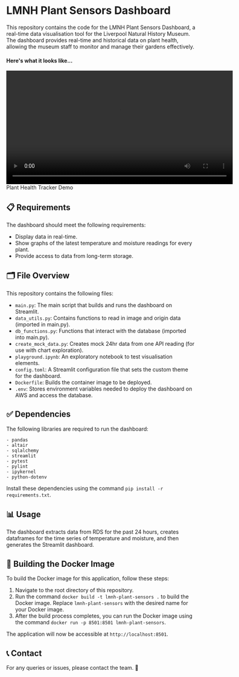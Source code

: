 # LMNH Plant Sensors Dashboard

This repository contains the code for the LMNH Plant Sensors Dashboard, a real-time data visualisation tool for the Liverpool Natural History Museum. The dashboard provides real-time and historical data on plant health, allowing the museum staff to monitor and manage their gardens effectively.


#### Here's what it looks like...

 <video width="600" controls>
 <source src="plant-dashboard-demo.mp4" type="video/mp4">
 Your browser does not support the video tag.
 </video>
 <figcaption>Plant Health Tracker Demo</figcaption>


## 📋 Requirements

The dashboard should meet the following requirements:

- Display data in real-time.
- Show graphs of the latest temperature and moisture readings for every plant.
- Provide access to data from long-term storage.

## 🗂️ File Overview

This repository contains the following files:

- `main.py`: The main script that builds and runs the dashboard on Streamlit.
- `data_utils.py`: Contains functions to read in image and origin data (imported in main.py).
- `db_functions.py`: Functions that interact with the database (imported into main.py).
- `create_mock_data.py`: Creates mock 24hr data from one API reading (for use with chart exploration).
- `playground.ipynb`: An exploratory notebook to test visualisation elements.
- `config.toml`: A Streamlit configuration file that sets the custom theme for the dashboard.
- `Dockerfile`: Builds the container image to be deployed.
- `.env`: Stores environment variables needed to deploy the dashboard on AWS and access the database.

## ✅ Dependencies

The following libraries are required to run the dashboard:

```python3
- pandas
- altair
- sqlalchemy
- streamlit
- pytest
- pylint
- ipykernel
- python-dotenv
```

Install these dependencies using the command `pip install -r requirements.txt`.

## 📊 Usage

The dashboard extracts data from RDS for the past 24 hours, creates dataframes for the time series of temperature and moisture, and then generates the Streamlit dashboard.

## 🐳 Building the Docker Image

To build the Docker image for this application, follow these steps:

1. Navigate to the root directory of this repository.
2. Run the command `docker build -t lmnh-plant-sensors .` to build the Docker image. Replace `lmnh-plant-sensors` with the desired name for your Docker image.
3. After the build process completes, you can run the Docker image using the command `docker run -p 8501:8501 lmnh-plant-sensors`.

The application will now be accessible at `http://localhost:8501`.

## 📞 Contact

For any queries or issues, please contact the team. 
🦋